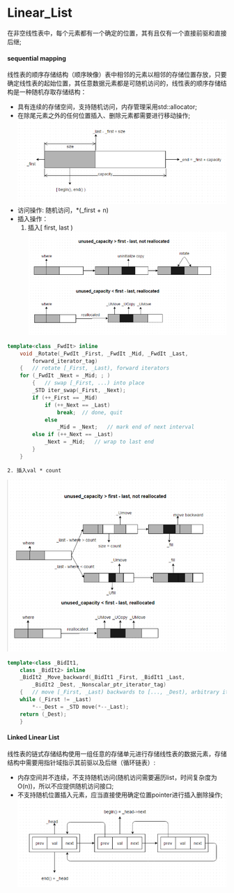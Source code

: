 # Linear_List

在非空线性表中，每个元素都有一个确定的位置，其有且仅有一个直接前驱和直接后继;

#### sequential mapping

线性表的顺序存储结构（顺序映像）表中相邻的元素以相邻的存储位置存放，只要确定线性表的起始位置，其任意数据元素都是可随机访问的，线性表的顺序存储结构是一种随机存取存储结构：
- 具有连续的存储空间，支持随机访问，内存管理采用std::allocator;
- 在除尾元素之外的任何位置插入、删除元素都需要进行移动操作;
![内存结构](./img/Sequential-Linear-List.png)
- 访问操作: 随机访问，*(_first + n)
- 插入操作：
	1. 插入[ first, last )
![insert range](./img/Sequential-Linear-List-InsertRange.png)
```c++
template<class _FwdIt> inline
	void _Rotate(_FwdIt _First, _FwdIt _Mid, _FwdIt _Last,
		forward_iterator_tag)
	{	// rotate [_First, _Last), forward iterators
	for (_FwdIt _Next = _Mid; ; )
		{	// swap [_First, ...) into place
		_STD iter_swap(_First, _Next);
		if (++_First == _Mid)
			if (++_Next == _Last)
				break;	// done, quit
			else
				_Mid = _Next;	// mark end of next interval
		else if (++_Next == _Last)
			_Next = _Mid;	// wrap to last end
		}
	}
```
	2. 插入val * count
![insert count * val](./img/Sequential-Linear-List-InsertCount.png)
```c++
template<class _BidIt1,
	class _BidIt2> inline
	_BidIt2 _Move_backward(_BidIt1 _First, _BidIt1 _Last,
		_BidIt2 _Dest, _Nonscalar_ptr_iterator_tag)
	{	// move [_First, _Last) backwards to [..., _Dest), arbitrary iterators
	while (_First != _Last)
		*--_Dest = _STD move(*--_Last);
	return (_Dest);
	}
```

#### Linked Linear List

线性表的链式存储结构使用一组任意的存储单元进行存储线性表的数据元素，存储结构中需要用指针域指示其前驱以及后继（循环链表）:
- 内存空间并不连续，不支持随机访问(随机访问需要遍历list，时间复杂度为O(n))，所以不应提供随机访问接口;
- 不支持随机位置插入元素，应当直接使用确定位置pointer进行插入删除操作;
![Linked Linear List](./img/Linked-Linear-List.png)